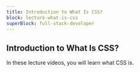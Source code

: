 ```yaml
---
title: Introduction to What Is CSS?
block: lecture-what-is-css
superBlock: full-stack-developer
---
```


## Introduction to What Is CSS?

In these lecture videos, you will learn what CSS is.
